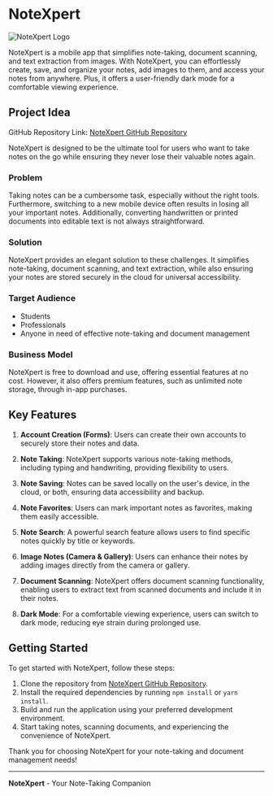 # NoteXpert

![NoteXpert Logo](blob/main/assets/images/login_logo_dark.png)

NoteXpert is a mobile app that simplifies note-taking, document scanning, and text extraction from images. With NoteXpert, you can effortlessly create, save, and organize your notes, add images to them, and access your notes from anywhere. Plus, it offers a user-friendly dark mode for a comfortable viewing experience.

## Project Idea

GitHub Repository Link: [NoteXpert GitHub Repository](https://github.com/LaXnZ/notexpert)

NoteXpert is designed to be the ultimate tool for users who want to take notes on the go while ensuring they never lose their valuable notes again.

### Problem

Taking notes can be a cumbersome task, especially without the right tools. Furthermore, switching to a new mobile device often results in losing all your important notes. Additionally, converting handwritten or printed documents into editable text is not always straightforward.

### Solution

NoteXpert provides an elegant solution to these challenges. It simplifies note-taking, document scanning, and text extraction, while also ensuring your notes are stored securely in the cloud for universal accessibility.

### Target Audience

- Students
- Professionals
- Anyone in need of effective note-taking and document management

### Business Model

NoteXpert is free to download and use, offering essential features at no cost. However, it also offers premium features, such as unlimited note storage, through in-app purchases.

## Key Features

1. **Account Creation (Forms)**: Users can create their own accounts to securely store their notes and data.

2. **Note Taking**: NoteXpert supports various note-taking methods, including typing and handwriting, providing flexibility to users.

3. **Note Saving**: Notes can be saved locally on the user's device, in the cloud, or both, ensuring data accessibility and backup.

4. **Note Favorites**: Users can mark important notes as favorites, making them easily accessible.

5. **Note Search**: A powerful search feature allows users to find specific notes quickly by title or keywords.

6. **Image Notes (Camera & Gallery)**: Users can enhance their notes by adding images directly from the camera or gallery.

7. **Document Scanning**: NoteXpert offers document scanning functionality, enabling users to extract text from scanned documents and include it in their notes.

8. **Dark Mode**: For a comfortable viewing experience, users can switch to dark mode, reducing eye strain during prolonged use.


## Getting Started

To get started with NoteXpert, follow these steps:

1. Clone the repository from [NoteXpert GitHub Repository](https://github.com/LaXnZ/notexpert).
2. Install the required dependencies by running `npm install` or `yarn install`.
3. Build and run the application using your preferred development environment.
4. Start taking notes, scanning documents, and experiencing the convenience of NoteXpert.


Thank you for choosing NoteXpert for your note-taking and document management needs!

---

**NoteXpert** - Your Note-Taking Companion
